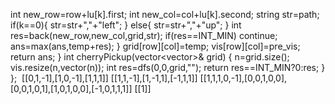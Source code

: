 int new_row=row+lu[k].first;
int new_col=col+lu[k].second;
string str=path;
if(k==0){
str=str+","+"left";
}
else{
str=str+","+"up";
}
int res=back(new_row,new_col,grid,str);
if(res==INT_MIN) continue;
ans=max(ans,temp+res);
}
grid[row][col]=temp;
vis[row][col]=pre_vis;
return ans;
}
int cherryPickup(vector<vector<int>>& grid) {
n=grid.size();
vis.resize(n,vector<int>(n));
int res=dfs(0,0,grid,"");
return res==INT_MIN?0:res;
}
};
​
[[0,1,-1],[1,0,-1],[1,1,1]]
[[1,1,-1],[1,-1,1],[-1,1,1]]
[[1,1,1,0,-1],[0,0,1,0,0],[0,0,1,0,1],[1,0,1,0,0],[-1,0,1,1,1]]
[[1]]